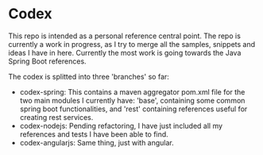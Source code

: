# Codex

This repo is intended as a personal reference central point. The repo is currently a work in progress,
as I try to merge all the samples, snippets and ideas I have in here. Currently the most work is going towards 
the Java Spring Boot references.

The codex is splitted into three 'branches' so far:

* codex-spring: This contains a maven aggregator pom.xml file for the two main modules I currently have: 'base', containing some common spring boot functionalities, and 'rest' containing references useful for creating rest services.
* codex-nodejs: Pending refactoring, I have just included all my references and tests I have been able to find.
* codex-angularjs: Same thing, just with angular.

